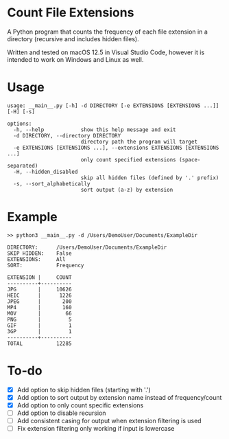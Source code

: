 # Count File Extensions
A Python program that counts the frequency of each file extension in a directory (recursive and includes hidden files).

Written and tested on macOS 12.5 in Visual Studio Code, however it is intended to work on Windows and Linux as well.
 
# Usage
```
usage: __main__.py [-h] -d DIRECTORY [-e EXTENSIONS [EXTENSIONS ...]] [-H] [-s]

options:
  -h, --help            show this help message and exit
  -d DIRECTORY, --directory DIRECTORY
                        directory path the program will target
  -e EXTENSIONS [EXTENSIONS ...], --extensions EXTENSIONS [EXTENSIONS ...]
                        only count specified extensions (space-separated)
  -H, --hidden_disabled
                        skip all hidden files (defined by '.' prefix)
  -s, --sort_alphabetically
                        sort output (a-z) by extension
```

# Example
```
>> python3 __main__.py -d /Users/DemoUser/Documents/ExampleDir

DIRECTORY:      /Users/DemoUser/Documents/ExampleDir
SKIP HIDDEN:    False
EXTENSIONS:     All
SORT:           Frequency

EXTENSION |     COUNT
----------+----------
JPG       |     10626
HEIC      |      1226
JPEG      |       200
MP4       |       160
MOV       |        66
PNG       |         5
GIF       |         1
3GP       |         1
----------+----------
TOTAL           12285
```

# To-do
- [X] Add option to skip hidden files (starting with '.')
- [X] Add option to sort output by extension name instead of frequency/count
- [X] Add option to only count specific extensions
- [ ] Add option to disable recursion
- [ ] Add consistent casing for output when extension filtering is used
- [ ] Fix extension filtering only working if input is lowercase